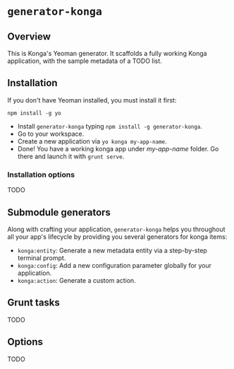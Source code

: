 # `generator-konga`

## Overview

This is Konga's Yeoman generator. It scaffolds a fully working Konga application, with the sample metadata of a TODO list. 

## Installation

If you don't have Yeoman installed, you must install it first:

```
npm install -g yo
```

* Install `generator-konga` typing `npm install -g generator-konga`.
* Go to your workspace.
* Create a new application via `yo konga my-app-name`.
* Done! You have a working konga app under _my-app-name_ folder. Go there and launch it with `grunt serve`.

### Installation options

TODO

## Submodule generators

Along with crafting your application, `generator-konga` helps you throughout all your app's lifecycle by providing you several generators for konga items:

* `konga:entity`: Generate a new metadata entity via a step-by-step terminal prompt.
* `konga:config`: Add a new configuration parameter globally for your application.
* `konga:action`: Generate a custom action.

## Grunt tasks

TODO

## Options

TODO
